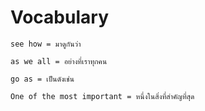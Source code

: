 # Vocabulary

    see how = มาดูกันว่า

    as we all = อย่างที่เราทุกคน
    
    go as = เป็นดังเช่น
    
    One of the most important = หนึ่งในสิ่งที่สำคัญที่สุด
